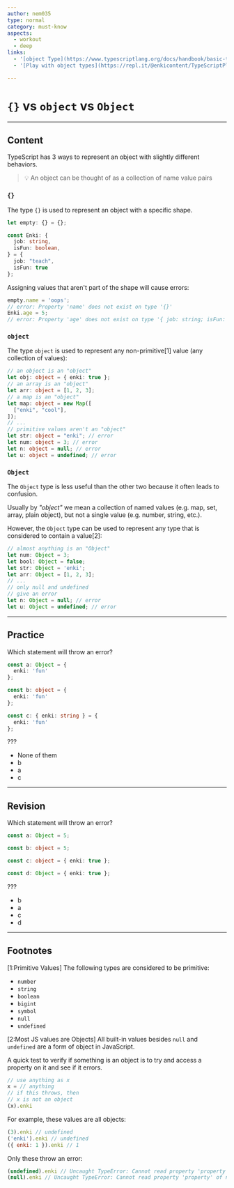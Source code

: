 ```yaml
---
author: nem035
type: normal
category: must-know
aspects:
  - workout
  - deep
links:
  - '[object Type](https://www.typescriptlang.org/docs/handbook/basic-types.html#object){documentation}'
  - '[Play with object types](https://repl.it/@enkicontent/TypeScriptPlayWithObjectTypes){website}'

---
```


# `{}` vs `object` vs `Object`

---
## Content

TypeScript has 3 ways to represent an object with slightly different behaviors.

> 💡 An object can be thought of as a collection of name value pairs

### `{}`

The type `{}` is used to represent an object with a specific shape.

```ts
let empty: {} = {};

const Enki: {
  job: string,
  isFun: boolean,
} = {
  job: "teach",
  isFun: true
};
```

Assigning values that aren't part of the shape will cause errors:

```ts
empty.name = 'oops';
// error: Property 'name' does not exist on type '{}'
Enki.age = 5;
// error: Property 'age' does not exist on type '{ job: string; isFun: boolean; }'
```

### `object`

The type `object` is used to represent any non-primitive[1] value (any collection of values):

```ts
// an object is an "object"
let obj: object = { enki: true };
// an array is an "object"
let arr: object = [1, 2, 3];
// a map is an "object"
let map: object = new Map([
  ["enki", "cool"],
]);
// ...
// primitive values aren't an "object"
let str: object = "enki"; // error
let num: object = 3; // error
let n: object = null; // error
let u: object = undefined; // error
```

### `Object`

The `Object` type is less useful than the other two because it often leads to confusion.

Usually by *"object"* we mean a collection of named values (e.g. map, set, array, plain object), but not a single value (e.g. number, string, etc.).

However, the `Object` type can be used to represent any type that is considered to contain a value[2]:

```ts
// almost anything is an "Object"
let num: Object = 3;
let bool: Object = false;
let str: Object = 'enki';
let arr: Object = [1, 2, 3];
// ...
// only null and undefined
// give an error
let n: Object = null; // error
let u: Object = undefined; // error
```

---
## Practice

Which statement will throw an error?

```ts
const a: Object = {
  enki: 'fun'
};

const b: object = {
  enki: 'fun'
};

const c: { enki: string } = {
  enki: 'fun'
};
```

???

* None of them
* b
* a
* c

---
## Revision

Which statement will throw an error?

```ts
const a: Object = 5;

const b: object = 5;

const c: object = { enki: true };

const d: Object = { enki: true };
```

???

* b
* a
* c
* d

---
## Footnotes

[1:Primitive Values]
The following types are considered to be primitive:
- `number`
- `string`
- `boolean`
- `bigint`
- `symbol`
- `null`
- `undefined`

[2:Most JS values are Objects]
All built-in values besides `null` and `undefined` are a form of object in JavaScript.

A quick test to verify if something is an object is to try and access a property on it and see if it errors.

```js
// use anything as x
x = // anything
// if this throws, then
// x is not an object
(x).enki
```

For example, these values are all objects:

```js
(3).enki // undefined
('enki').enki // undefined
({ enki: 1 }).enki // 1
```

Only these throw an error:

```js
(undefined).enki // Uncaught TypeError: Cannot read property 'property' of undefined
(null).enki // Uncaught TypeError: Cannot read property 'property' of null
```

